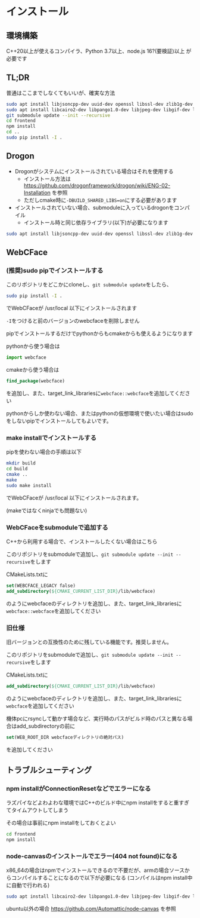 # インストール

## 環境構築
C++20以上が使えるコンパイラ、Python 3.7以上、node.js 16?(要検証)以上 が必要です

## TL;DR
普通はここまでしなくてもいいが、確実な方法
```bash
sudo apt install libjsoncpp-dev uuid-dev openssl libssl-dev zlib1g-dev
sudo apt install libcairo2-dev libpango1.0-dev libjpeg-dev libgif-dev librsvg2-dev
git submodule update --init --recursive
cd frontend
npm install
cd ..
sudo pip install -I .
```

## Drogon
* Drogonがシステムにインストールされている場合はそれを使用する
    * インストール方法は https://github.com/drogonframework/drogon/wiki/ENG-02-Installation を参照
    * ただしcmake時に`-DBUILD_SHARED_LIBS=on`にする必要があります
* インストールされていない場合、submoduleに入っているdrogonをコンパイル
    * インストール時と同じ依存ライブラリ(以下)が必要になります
```bash
sudo apt install libjsoncpp-dev uuid-dev openssl libssl-dev zlib1g-dev
```

## WebCFace

### (推奨)sudo pipでインストールする

このリポジトリをどこかにcloneし、`git submodule update`をしたら、
```sh
sudo pip install -I .
```
でWebCFaceが /usr/local 以下にインストールされます

`-I`をつけると前のバージョンのwebcfaceを削除しません

pipでインストールするだけでpythonからもcmakeからも使えるようになります

pythonから使う場合は
```py
import webcface
```

cmakeから使う場合は
```cmake
find_package(webcface)
```
を追加し、また、target_link_librariesに`webcface::webcface`を追加してください

pythonからしか使わない場合、またはpythonの仮想環境で使いたい場合はsudoをしないpipでインストールしてもよいです。


### make installでインストールする

pipを使わない場合の手順は以下

```sh
mkdir build
cd build
cmake ..
make
sudo make install
```
でWebCFaceが /usr/local 以下にインストールされます。

(makeではなくninjaでも問題ない)

### WebCFaceをsubmoduleで追加する

C++から利用する場合で、インストールしたくない場合はこちら

このリポジトリをsubmoduleで追加し、`git submodule update --init --recursive`をします

CMakeLists.txtに
```cmake
set(WEBCFACE_LEGACY false)
add_subdirectory(${CMAKE_CURRENT_LIST_DIR}/lib/webcface)
```
のようにwebcfaceのディレクトリを追加し、また、target_link_librariesに`webcface::webcface`を追加してください

### 旧仕様

旧バージョンとの互換性のために残している機能です。推奨しません。

このリポジトリをsubmoduleで追加し、`git submodule update --init --recursive`をします

CMakeLists.txtに
```cmake
add_subdirectory(${CMAKE_CURRENT_LIST_DIR}/lib/webcface)
```
のようにwebcfaceのディレクトリを追加し、また、target_link_librariesに`webcface`を追加してください

機体pcにrsyncして動かす場合など、実行時のパスがビルド時のパスと異なる場合はadd_subdirectoryの前に
```cmake
set(WEB_ROOT_DIR webcfaceディレクトリの絶対パス)
```
を追加してください

## トラブルシューティング
### npm installがConnectionResetなどでエラーになる
ラズパイなどよわよわな環境ではC++のビルド中にnpm installをすると重すぎてタイムアウトしてしまう

その場合は事前にnpm installをしておくとよい
```bash
cd frontend
npm install
```

### node-canvasのインストールでエラー(404 not found)になる
x86_64の場合はnpmでインストールできるので不要だが、armの場合ソースからコンパイルすることになるので以下が必要になる
(コンパイルはnpm install中に自動で行われる)

```bash
sudo apt install libcairo2-dev libpango1.0-dev libjpeg-dev libgif-dev librsvg2-dev
```
ubuntu以外の場合 https://github.com/Automattic/node-canvas を参照

